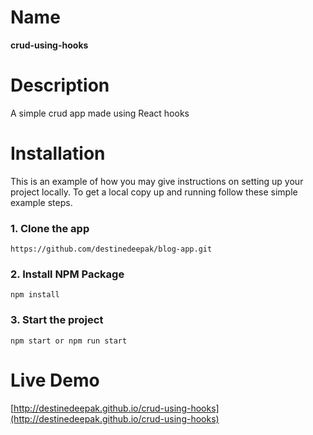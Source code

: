 # Name
**crud-using-hooks**
# Description
A simple crud app made using React hooks
# Installation
This is an example of how you may give instructions on setting up your project locally. To get a local copy up and running follow these simple example steps.
### 1. Clone the app
```
https://github.com/destinedeepak/blog-app.git
```
### 2. Install NPM Package
```
npm install
```
### 3. Start the project 
```
npm start or npm run start
```
# Live Demo
[http://destinedeepak.github.io/crud-using-hooks](http://destinedeepak.github.io/crud-using-hooks)
